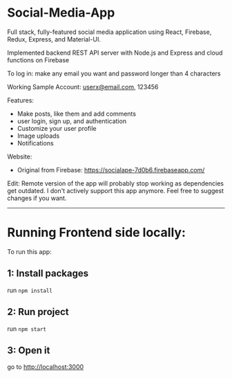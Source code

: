 # Social-Media-App
Full stack, fully-featured social media application using React, Firebase, Redux, Express, and Material-UI.  

Implemented backend REST API server with Node.js and Express and cloud functions on Firebase

To log in: make any email you want and password longer than 4 characters

Working Sample Account: userx@email.com, 123456

Features:
- Make posts, like them and add comments
- user login, sign up, and authentication
- Customize your user profile
- Image uploads
- Notifications

Website:
- Original from Firebase: https://socialape-7d0b6.firebaseapp.com/

Edit: Remote version of the app will probably stop working as dependencies get outdated. I don't actively support this app anymore. Feel free to suggest changes if you want.

-------------------------------------------------
# Running Frontend side locally:

To run this app:
## 1: Install packages

run `npm install`

## 2: Run project

run `npm start`

## 3: Open it

go to [http://localhost:3000](http://localhost:3000)
